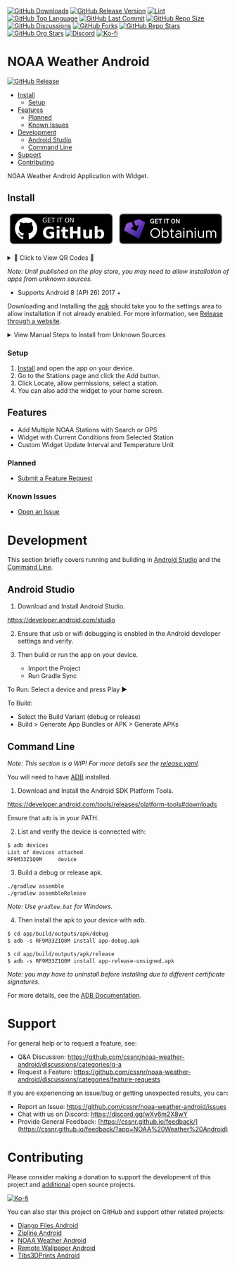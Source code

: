 [![GitHub Downloads](https://img.shields.io/github/downloads/cssnr/noaa-weather-android/total?logo=github)](https://github.com/cssnr/noaa-weather-android/releases/latest/download/app-release.apk)
[![GitHub Release Version](https://img.shields.io/github/v/release/cssnr/noaa-weather-android?logo=github)](https://github.com/cssnr/noaa-weather-android/releases/latest)
[![Lint](https://img.shields.io/github/actions/workflow/status/cssnr/noaa-weather-android/lint.yaml?logo=github&logoColor=white&label=lint)](https://github.com/cssnr/noaa-weather-android/actions/workflows/lint.yaml)
[![GitHub Top Language](https://img.shields.io/github/languages/top/cssnr/noaa-weather-android?logo=htmx)](https://github.com/cssnr/noaa-weather-android)
[![GitHub Last Commit](https://img.shields.io/github/last-commit/cssnr/noaa-weather-android?logo=github&label=updated)](https://github.com/cssnr/noaa-weather-android/graphs/commit-activity)
[![GitHub Repo Size](https://img.shields.io/github/repo-size/cssnr/noaa-weather-android?logo=bookstack&logoColor=white&label=repo%20size)](https://github.com/cssnr/noaa-weather-android)
[![GitHub Discussions](https://img.shields.io/github/discussions/cssnr/noaa-weather-android)](https://github.com/cssnr/noaa-weather-android/discussions)
[![GitHub Forks](https://img.shields.io/github/forks/cssnr/noaa-weather-android?style=flat&logo=github)](https://github.com/cssnr/noaa-weather-android/forks)
[![GitHub Repo Stars](https://img.shields.io/github/stars/cssnr/noaa-weather-android?style=flat&logo=github)](https://github.com/cssnr/noaa-weather-android/stargazers)
[![GitHub Org Stars](https://img.shields.io/github/stars/cssnr?style=flat&logo=github&label=org%20stars)](https://cssnr.com/)
[![Discord](https://img.shields.io/discord/899171661457293343?logo=discord&logoColor=white&label=discord&color=7289da)](https://discord.gg/wXy6m2X8wY)
[![Ko-fi](https://img.shields.io/badge/Ko--fi-73a4f1?logo=kofi&label=Support)](https://ko-fi.com/cssnr)

# NOAA Weather Android

[![GitHub Release](https://img.shields.io/github/v/release/cssnr/noaa-weather-android?style=for-the-badge&logo=android&label=Download%20Android%20APK&color=A4C639)](https://github.com/cssnr/noaa-weather-android/releases/latest/download/app-release.apk)

- [Install](#Install)
  - [Setup](#Setup)
- [Features](#Features)
  - [Planned](#Planned)
  - [Known Issues](#Known-Issues)
- [Development](#Development)
  - [Android Studio](#Android-Studio)
  - [Command Line](#Command-Line)
- [Support](#Support)
- [Contributing](#Contributing)

NOAA Weather Android Application with Widget.

## Install

[![Get on GitHub](https://raw.githubusercontent.com/smashedr/repo-images/refs/heads/master/android/get80/github.png)](https://github.com/cssnr/noaa-weather-android/releases/latest/download/app-release.apk)
[![Get on Obtainium](https://raw.githubusercontent.com/smashedr/repo-images/refs/heads/master/android/get80/obtainium.png)](https://apps.obtainium.imranr.dev/redirect?r=obtainium://add/https://github.com/cssnr/noaa-weather-android)

<details><summary>📲 Click to View QR Codes 📸</summary>

[![QR Code](https://raw.githubusercontent.com/smashedr/repo-images/refs/heads/master/noaa-weather-android/qr-code-github.png)](https://github.com/cssnr/noaa-weather-android/releases/latest/download/app-release.apk)

[![QR Code](https://raw.githubusercontent.com/smashedr/repo-images/refs/heads/master/noaa-weather-android/qr-code-obtainium.png)](https://apps.obtainium.imranr.dev/redirect?r=obtainium://add/https://github.com/cssnr/noaa-weather-android/)

</details>

_Note: Until published on the play store, you may need to allow installation of apps from unknown sources._

- Supports Android 8 (API 26) 2017 +

Downloading and Installing the [apk](https://github.com/cssnr/noaa-weather-android/releases/latest/download/app-release.apk)
should take you to the settings area to allow installation if not already enabled.
For more information, see [Release through a website](https://developer.android.com/studio/publish#publishing-website).

<details><summary>View Manual Steps to Install from Unknown Sources</summary>

1. Go to your device settings.
2. Search for "Install unknown apps" or similar.
3. Choose the app you will install the apk file from.
   - Select your web browser to install directly from it.
   - Select your file manager to open it, locate the apk and install from there.
4. Download the [Latest Release](https://github.com/cssnr/noaa-weather-android/releases/latest/download/app-release.apk).
5. Open the download apk in the app you selected in step #3.
6. Choose Install and Accept any Play Protect notifications.
7. The app is now installed. Proceed to the [Setup](#Setup) section below.

</details>

### Setup

1. [Install](#Install) and open the app on your device.
2. Go to the Stations page and click the Add button.
3. Click Locate, allow permissions, select a station.
4. You can also add the widget to your home screen.

## Features

- Add Multiple NOAA Stations with Search or GPS
- Widget with Current Conditions from Selected Station
- Custom Widget Update Interval and Temperature Unit

### Planned

- [Submit a Feature Request](https://github.com/cssnr/noaa-weather-android/discussions/categories/feature-requests)

### Known Issues

- [Open an Issue](https://github.com/cssnr/noaa-weather-android/issues)

# Development

This section briefly covers running and building in [Android Studio](#Android-Studio) and the [Command Line](#Command-Line).

## Android Studio

1. Download and Install Android Studio.

https://developer.android.com/studio

2. Ensure that usb or wifi debugging is enabled in the Android developer settings and verify.

3. Then build or run the app on your device.
   - Import the Project
   - Run Gradle Sync

To Run: Select a device and press Play ▶️

To Build:

- Select the Build Variant (debug or release)
- Build > Generate App Bundles or APK > Generate APKs

## Command Line

_Note: This section is a WIP! For more details see the [release.yaml](.github/workflows/release.yaml)._

You will need to have [ADB](https://developer.android.com/tools/adb) installed.

1. Download and Install the Android SDK Platform Tools.

https://developer.android.com/tools/releases/platform-tools#downloads

Ensure that `adb` is in your PATH.

2. List and verify the device is connected with:

```shell
$ adb devices
List of devices attached
RF9M33Z1Q0M     device
```

3. Build a debug or release apk.

```shell
./gradlew assemble
./gradlew assembleRelease
```

_Note: Use `gradlew.bat` for Windows._

4. Then install the apk to your device with adb.

```shell
$ cd app/build/outputs/apk/debug
$ adb -s RF9M33Z1Q0M install app-debug.apk
```

```shell
$ cd app/build/outputs/apk/release
$ adb -s RF9M33Z1Q0M install app-release-unsigned.apk
```

_Note: you may have to uninstall before installing due to different certificate signatures._

For more details, see the [ADB Documentation](https://developer.android.com/tools/adb#move).

# Support

For general help or to request a feature, see:

- Q&A Discussion: https://github.com/cssnr/noaa-weather-android/discussions/categories/q-a
- Request a Feature: https://github.com/cssnr/noaa-weather-android/discussions/categories/feature-requests

If you are experiencing an issue/bug or getting unexpected results, you can:

- Report an Issue: https://github.com/cssnr/noaa-weather-android/issues
- Chat with us on Discord: https://discord.gg/wXy6m2X8wY
- Provide General Feedback: [https://cssnr.github.io/feedback/](https://cssnr.github.io/feedback/?app=NOAA%20Weather%20Android)

# Contributing

Please consider making a donation to support the development of this project
and [additional](https://cssnr.com/) open source projects.

[![Ko-fi](https://ko-fi.com/img/githubbutton_sm.svg)](https://ko-fi.com/cssnr)

You can also star this project on GitHub and support other related projects:

- [Django Files Android](https://github.com/django-files/android-client?tab=readme-ov-file#readme)
- [Zipline Android](https://github.com/cssnr/zipline-android?tab=readme-ov-file#readme)
- [NOAA Weather Android](https://github.com/cssnr/noaa-weather-android?tab=readme-ov-file#readme)
- [Remote Wallpaper Android](https://github.com/cssnr/remote-wallpaper-android?tab=readme-ov-file#readme)
- [Tibs3DPrints Android](https://github.com/cssnr/tibs3dprints-android?tab=readme-ov-file#readme)
